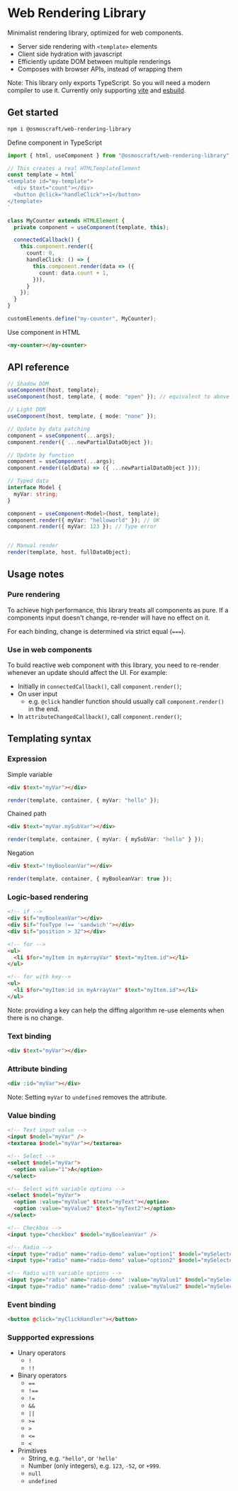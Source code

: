 # Web Rendering Library

Minimalist rendering library, optimized for web components.

- Server side rendering with `<template>` elements
- Client side hydration with javascript
- Efficiently update DOM between multiple renderings
- Composes with browser APIs, instead of wrapping them

Note: This library only exports TypeScript. So you will need a modern compiler to use it. Currently only supporting [vite](https://vitejs.dev/) and [esbuild](https://esbuild.github.io/).

## Get started

```sh
npm i @osmoscraft/web-rendering-library
```

Define component in TypeScript

```TypeScript
import { html, useComponent } from "@osmoscraft/web-rendering-library";

// This creates a real HTMLTemplateElement
const template = html`
<template id="my-template">
  <div $text="count"></div>
  <button @click="handleClick">+1</button>
</template>
`

class MyCounter extends HTMLElement {
  private component = useComponent(template, this);

  connectedCallback() {
    this.component.render({
      count: 0,
      handleClick: () => {
        this.component.render(data => ({
          count: data.count + 1,
        })),
      }
    });
  }
}

customElements.define("my-counter", MyCounter);

```

Use component in HTML

```html
<my-counter></my-counter>
```

## API reference

```TypeScript
// Shadow DOM
useComponent(host, template);
useComponent(host, template, { mode: "open" }); // equivalent to above

// Light DOM
useComponent(host, template, { mode: "none" });

// Update by data patching
component = useComponent(...args);
component.render({ ...newPartialDataObject });

// Update by function
component = useComponent(...args);
component.render((oldData) => ({ ...newPartialDataObject }));

// Typed data
interface Model {
  myVar: string;
}

component = useComponent<Model>(host, template);
component.render({ myVar: "helloworld" }); // OK
component.render({ myVar: 123 }); // Type error


// Manual render
render(template, host, fullDataObject);
```

## Usage notes

### Pure rendering

To achieve high performance, this library treats all components as pure. If a components input doesn't change, re-render will have no effect on it.

For each binding, change is determined via strict equal (`===`).

### Use in web components

To build reactive web component with this library, you need to re-render whenever an update should affect the UI. For example:

- Initially in `connectedCallback()`, call `component.render()`;
- On user input
  - e.g. `@click` handler function should usually call `component.render()` in the end.
- In `attributeChangedCallback()`, call `component.render()`;

## Templating syntax

### Expression

Simple variable

```html
<div $text="myVar"></div>
```

```TypeScript
render(template, container, { myVar: "hello" });
```

Chained path

```html
<div $text="myVar.mySubVar"></div>
```

```TypeScript
render(template, container, { myVar: { mySubVar: "hello" } });
```

Negation

```html
<div $text="!myBooleanVar"></div>
```

```TypeScript
render(template, container, { myBooleanVar: true });
```

### Logic-based rendering

```html
<!-- if -->
<div $if="myBooleanVar"></div>
<div $if="fooType !== 'sandwich'"></div>
<div $if="position > 32"></div>

<!-- for -->
<ul>
  <li $for="myItem in myArrayVar" $text="myItem.id"></li>
</ul>

<!-- for with key-->
<ul>
  <li $for="myItem:id in myArrayVar" $text="myItem.id"></li>
</ul>
```

Note: providing a key can help the diffing algorithm re-use elements when there is no change.

### Text binding

```html
<div $text="myVar"></div>
```

### Attribute binding

```html
<div :id="myVar"></div>
```

Note: Setting `myVar` to `undefined` removes the attribute.

### Value binding

```html
<!-- Text input value -->
<input $model="myVar" />
<textarea $model="myVar"></textarea>

<!-- Select -->
<select $model="myVar">
  <option value="1">A</option>
</select>

<!-- Select with variable options -->
<select $model="myVar">
  <option :value="myValue" $text="myText"></option>
  <option :value="myValue2" $text="myText2"></option>
</select>

<!-- Checkbox -->
<input type="checkbox" $model="myBooleanVar" />

<!-- Radio -->
<input type="radio" name="radio-demo" value="option1" $model="mySelectedValue" />
<input type="radio" name="radio-demo" value="option2" $model="mySelectedValue" />

<!-- Radio with variable options -->
<input type="radio" name="radio-demo" :value="myValue1" $model="mySelectedValue" />
<input type="radio" name="radio-demo" :value="myValue2" $model="mySelectedValue" />
```

### Event binding

```html
<button @click="myClickHandler"></button>
```

### Suppported expressions

- Unary operators
  - `!`
  - `!!`
- Binary operators
  - `==`
  - `!==`
  - `!=`
  - `&&`
  - `||`
  - `>=`
  - `>`
  - `<=`
  - `<`
- Primitives
  - String, e.g. `"hello"`, or `'hello'`
  - Number (only integers), e.g. `123`, `-52`, or `+999`.
  - `null`
  - `undefined`
